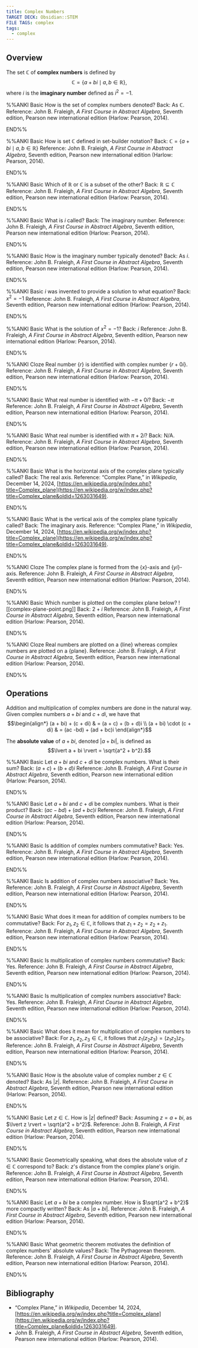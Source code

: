 ```yaml
---
title: Complex Numbers
TARGET DECK: Obsidian::STEM
FILE TAGS: complex
tags:
  - complex
---
```


## Overview

The set $\mathbb{C}$ of **complex numbers** is defined by $$\mathbb{C} = \{a + bi \mid a, b \in \mathbb{R}\},$$
where $i$ is the **imaginary number** defined as $i^2 = -1$.

%%ANKI
Basic
How is the set of complex numbers denoted?
Back: As $\mathbb{C}$.
Reference: John B. Fraleigh, _A First Course in Abstract Algebra_, Seventh edition, Pearson new international edition (Harlow: Pearson, 2014).
<!--ID: 1735870487309-->
END%%

%%ANKI
Basic
How is set $\mathbb{C}$ defined in set-builder notation?
Back: $\mathbb{C} = \{a + bi \mid a, b \in \mathbb{R}\}$
Reference: John B. Fraleigh, _A First Course in Abstract Algebra_, Seventh edition, Pearson new international edition (Harlow: Pearson, 2014).
<!--ID: 1735870487353-->
END%%

%%ANKI
Basic
Which of $\mathbb{R}$ or $\mathbb{C}$ is a subset of the other?
Back: $\mathbb{R} \subseteq \mathbb{C}$
Reference: John B. Fraleigh, _A First Course in Abstract Algebra_, Seventh edition, Pearson new international edition (Harlow: Pearson, 2014).
<!--ID: 1735870487367-->
END%%

%%ANKI
Basic
What is $i$ called?
Back: The imaginary number.
Reference: John B. Fraleigh, _A First Course in Abstract Algebra_, Seventh edition, Pearson new international edition (Harlow: Pearson, 2014).
<!--ID: 1735870487383-->
END%%

%%ANKI
Basic
How is the imaginary number typically denoted?
Back: As $i$.
Reference: John B. Fraleigh, _A First Course in Abstract Algebra_, Seventh edition, Pearson new international edition (Harlow: Pearson, 2014).
<!--ID: 1735870487411-->
END%%

%%ANKI
Basic
$i$ was invented to provide a solution to what equation?
Back: $x^2 = -1$
Reference: John B. Fraleigh, _A First Course in Abstract Algebra_, Seventh edition, Pearson new international edition (Harlow: Pearson, 2014).
<!--ID: 1735870487426-->
END%%

%%ANKI
Basic
What is the solution of $x^2 = -1$?
Back: $i$
Reference: John B. Fraleigh, _A First Course in Abstract Algebra_, Seventh edition, Pearson new international edition (Harlow: Pearson, 2014).
<!--ID: 1735870487437-->
END%%

%%ANKI
Cloze
Real number {$r$} is identified with complex number {$r + 0i$}.
Reference: John B. Fraleigh, _A First Course in Abstract Algebra_, Seventh edition, Pearson new international edition (Harlow: Pearson, 2014).
<!--ID: 1735870487452-->
END%%

%%ANKI
Basic
What real number is identified with $-\pi + 0i$?
Back: $-\pi$
Reference: John B. Fraleigh, _A First Course in Abstract Algebra_, Seventh edition, Pearson new international edition (Harlow: Pearson, 2014).
<!--ID: 1735870487459-->
END%%

%%ANKI
Basic
What real number is identified with $\pi + 2i$?
Back: N/A.
Reference: John B. Fraleigh, _A First Course in Abstract Algebra_, Seventh edition, Pearson new international edition (Harlow: Pearson, 2014).
<!--ID: 1735870487463-->
END%%

%%ANKI
Basic
What is the horizontal axis of the complex plane typically called?
Back: The real axis.
Reference: “Complex Plane,” in _Wikipedia_, December 14, 2024, [https://en.wikipedia.org/w/index.php?title=Complex_plane](https://en.wikipedia.org/w/index.php?title=Complex_plane&oldid=1263031649).
<!--ID: 1735870487466-->
END%%

%%ANKI
Basic
What is the vertical axis of the complex plane typically called?
Back: The imaginary axis.
Reference: “Complex Plane,” in _Wikipedia_, December 14, 2024, [https://en.wikipedia.org/w/index.php?title=Complex_plane](https://en.wikipedia.org/w/index.php?title=Complex_plane&oldid=1263031649).
<!--ID: 1735870487469-->
END%%

%%ANKI
Cloze
The complex plane is formed from the {$x$}-axis and {$yi$}-axis.
Reference: John B. Fraleigh, _A First Course in Abstract Algebra_, Seventh edition, Pearson new international edition (Harlow: Pearson, 2014).
<!--ID: 1735870487472-->
END%%

%%ANKI
Basic
Which number is plotted on the complex plane below?
![[complex-plane-point.png]]
Back: $2 + i$
Reference: John B. Fraleigh, _A First Course in Abstract Algebra_, Seventh edition, Pearson new international edition (Harlow: Pearson, 2014).
<!--ID: 1735870487475-->
END%%

%%ANKI
Cloze
Real numbers are plotted on a {line} whereas complex numbers are plotted on a {plane}.
Reference: John B. Fraleigh, _A First Course in Abstract Algebra_, Seventh edition, Pearson new international edition (Harlow: Pearson, 2014).
<!--ID: 1735870487478-->
END%%

## Operations

Addition and multiplication of complex numbers are done in the natural way. Given complex numbers $a + bi$ and $c + di$, we have that $$\begin{align*} (a + bi) + (c + di) & = (a + c) + (b + d)i \\ (a + bi) \cdot (c + di) & = (ac -bd) + (ad + bc)i \end{align*}$$

The **absolute value** of $a + bi$, denoted $\lvert a + bi \rvert$, is defined as $$\lvert a + bi \rvert = \sqrt{a^2 + b^2}.$$

%%ANKI
Basic
Let $a + bi$ and $c + di$ be complex numbers. What is their sum?
Back: $(a + c) + (b + d)i$
Reference: John B. Fraleigh, _A First Course in Abstract Algebra_, Seventh edition, Pearson new international edition (Harlow: Pearson, 2014).
<!--ID: 1735870487481-->
END%%

%%ANKI
Basic
Let $a + bi$ and $c + di$ be complex numbers. What is their product?
Back: $(ac - bd) + (ad + bc)i$
Reference: John B. Fraleigh, _A First Course in Abstract Algebra_, Seventh edition, Pearson new international edition (Harlow: Pearson, 2014).
<!--ID: 1735870487484-->
END%%

%%ANKI
Basic
Is addition of complex numbers commutative?
Back: Yes.
Reference: John B. Fraleigh, _A First Course in Abstract Algebra_, Seventh edition, Pearson new international edition (Harlow: Pearson, 2014).
<!--ID: 1735870487487-->
END%%

%%ANKI
Basic
Is addition of complex numbers associative?
Back: Yes.
Reference: John B. Fraleigh, _A First Course in Abstract Algebra_, Seventh edition, Pearson new international edition (Harlow: Pearson, 2014).
<!--ID: 1735870487491-->
END%%

%%ANKI
Basic
What does it mean for addition of complex numbers to be commutative?
Back: For $z_1, z_2 \in \mathbb{C}$, it follows that $z_1 + z_2 = z_2 + z_1$.
Reference: John B. Fraleigh, _A First Course in Abstract Algebra_, Seventh edition, Pearson new international edition (Harlow: Pearson, 2014).
<!--ID: 1735870487494-->
END%%

%%ANKI
Basic
Is multiplication of complex numbers commutative?
Back: Yes.
Reference: John B. Fraleigh, _A First Course in Abstract Algebra_, Seventh edition, Pearson new international edition (Harlow: Pearson, 2014).
<!--ID: 1735870487498-->
END%%

%%ANKI
Basic
Is multiplication of complex numbers associative?
Back: Yes.
Reference: John B. Fraleigh, _A First Course in Abstract Algebra_, Seventh edition, Pearson new international edition (Harlow: Pearson, 2014).
<!--ID: 1735870487502-->
END%%

%%ANKI
Basic
What does it mean for multiplication of complex numbers to be associative?
Back: For $z_1, z_2, z_3 \in \mathbb{C}$, it follows that $z_1(z_2z_3) = (z_1z_2)z_3$.
Reference: John B. Fraleigh, _A First Course in Abstract Algebra_, Seventh edition, Pearson new international edition (Harlow: Pearson, 2014).
<!--ID: 1735870487506-->
END%%

%%ANKI
Basic
How is the absolute value of complex number $z \in \mathbb{C}$ denoted?
Back: As $\lvert z \rvert$.
Reference: John B. Fraleigh, _A First Course in Abstract Algebra_, Seventh edition, Pearson new international edition (Harlow: Pearson, 2014).
<!--ID: 1735870829668-->
END%%

%%ANKI
Basic
Let $z \in \mathbb{C}$. How is $\lvert z \rvert$ defined?
Back: Assuming $z = a + bi$, as $\lvert z \rvert = \sqrt{a^2 + b^2}$.
Reference: John B. Fraleigh, _A First Course in Abstract Algebra_, Seventh edition, Pearson new international edition (Harlow: Pearson, 2014).
<!--ID: 1735870829671-->
END%%

%%ANKI
Basic
Geometrically speaking, what does the absolute value of $z \in \mathbb{C}$ correspond to?
Back: $z$'s distance from the complex plane's origin.
Reference: John B. Fraleigh, _A First Course in Abstract Algebra_, Seventh edition, Pearson new international edition (Harlow: Pearson, 2014).
<!--ID: 1735870829675-->
END%%

%%ANKI
Basic
Let $a + bi$ be a complex number. How is $\sqrt{a^2 + b^2}$ more compactly written?
Back: As $\lvert a + bi \rvert$.
Reference: John B. Fraleigh, _A First Course in Abstract Algebra_, Seventh edition, Pearson new international edition (Harlow: Pearson, 2014).
<!--ID: 1735870829679-->
END%%

%%ANKI
Basic
What geometric theorem motivates the definition of complex numbers' absolute values?
Back: The Pythagorean theorem.
Reference: John B. Fraleigh, _A First Course in Abstract Algebra_, Seventh edition, Pearson new international edition (Harlow: Pearson, 2014).
<!--ID: 1735870829684-->
END%%

## Bibliography

* “Complex Plane,” in _Wikipedia_, December 14, 2024, [https://en.wikipedia.org/w/index.php?title=Complex_plane](https://en.wikipedia.org/w/index.php?title=Complex_plane&oldid=1263031649).
* John B. Fraleigh, _A First Course in Abstract Algebra_, Seventh edition, Pearson new international edition (Harlow: Pearson, 2014).